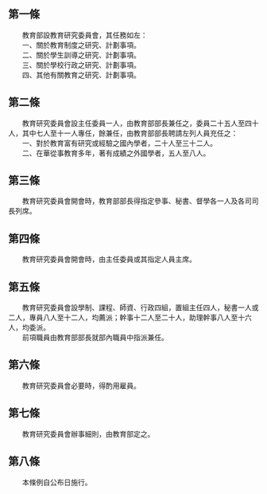 第一條 
-------
　　教育部設教育研究委員會，其任務如左：  
　　一、關於教育制度之研究、計劃事項。  
　　二、關於學生訓導之研究、計劃事項。  
　　三、關於學校行政之研究、計劃事項。  
　　四、其他有關教育之研究、計劃事項。  


第二條 
-------
　　教育研究委員會設主任委員一人，由教育部部長兼任之，委員二十五人至四十人，其中七人至十一人專任，餘兼任，由教育部部長聘請左列人員充任之：  
　　一、對於教育富有研究或經驗之國內學者，二十人至三十二人。  
　　二、在華從事教育多年，著有成績之外國學者，五人至八人。  


第三條 
-------
　　教育研究委員會開會時，教育部部長得指定參事、秘書、督學各一人及各司司長列席。  


第四條 
-------
　　教育研究委員會開會時，由主任委員或其指定人員主席。  


第五條 
-------
　　教育研究委員會設學制、課程、師資、行政四組，置組主任四人，秘書一人或二人，專員八人至十二人，均薦派；幹事十二人至二十人，助理幹事八人至十六人，均委派。  
　　前項職員由教育部部長就部內職員中指派兼任。  


第六條 
-------
　　教育研究委員會必要時，得酌用雇員。  


第七條 
-------
　　教育研究委員會辦事細則，由教育部定之。  


第八條 
-------
　　本條例自公布日施行。